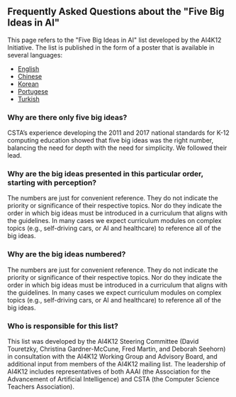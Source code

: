## Frequently Asked Questions about the "Five Big Ideas in AI"
This page refers to the "Five Big Ideas in AI" list developed by the AI4K12 Initiative. The list is published in the form of a poster that is available in several languages:

* [English](https://github.com/touretzkyds/ai4k12/raw/master/documents/AI4K12_Five_Big_Ideas_Poster.pdf)
* [Chinese](https://github.com/touretzkyds/ai4k12/raw/master/documents/AI4K12_Five_Big_Ideas_Poster_Chinese.pdf)
* [Korean](https://github.com/touretzkyds/ai4k12/raw/master/documents/AI4K12_Five_Big_Ideas_Poster_Korean.pdf)
* [Portugese](https://github.com/touretzkyds/ai4k12/raw/master/documents/AI4K12_Five_Big_Ideas_Poster_Portugese.pdf)
* [Turkish](https://github.com/touretzkyds/ai4k12/raw/master/documents/AI4K12_Five_Big_Ideas_Turkish.pdf)

### Why are there only five big ideas?

CSTA’s experience developing the 2011 and 2017 national standards for K-12 computing education showed that five big ideas was the right number, balancing the need for depth with the need for simplicity. We followed their lead.

### Why are the big ideas presented in this particular order, starting with perception?

The numbers are just for convenient reference. They do not indicate the priority or significance of their respective topics. Nor do they indicate the order in which big ideas must be introduced in a curriculum that aligns with the guidelines. In many cases we expect curriculum modules on complex topics (e.g., self-driving cars, or AI and healthcare) to reference all of the big ideas. 

### Why are the big ideas numbered?

The numbers are just for convenient reference. They do not indicate the priority or significance of their respective topics. Nor do they indicate the order in which big ideas must be introduced in a curriculum that aligns with the guidelines. In many cases we expect curriculum modules on complex topics (e.g., self-driving cars, or AI and healthcare) to reference all of the big ideas.

### Who is responsible for this list?

This list was developed by the AI4K12 Steering Committee (David Touretzky, Christina Gardner-McCune, Fred Martin, and Deborah Seehorn) in consultation with the AI4K12 Working Group and Advisory Board, and additional input from members of the AI4K12 mailing list. The leadership of AI4K12 includes representatives of both AAAI (the Association for the Advancement of Artificial Intelligence) and CSTA (the Computer Science Teachers Association).



